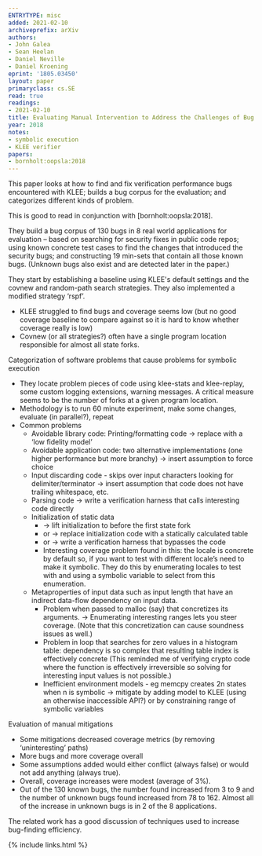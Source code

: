```yaml
---
ENTRYTYPE: misc
added: 2021-02-10
archiveprefix: arXiv
authors:
- John Galea
- Sean Heelan
- Daniel Neville
- Daniel Kroening
eprint: '1805.03450'
layout: paper
primaryclass: cs.SE
read: true
readings:
- 2021-02-10
title: Evaluating Manual Intervention to Address the Challenges of Bug Finding with KLEE
year: 2018
notes:
- symbolic execution
- KLEE verifier
papers:
- bornholt:oopsla:2018
---
```


This paper looks at how to find and fix verification performance bugs
encountered with KLEE; builds a bug corpus for the evaluation; and
categorizes different kinds of problem.

This is good to read in conjunction with [bornholt:oopsla:2018].

They build a bug corpus of 130 bugs in 8 real world applications for evaluation
– based on
searching for security fixes in public code repos;
using known concrete test cases to find the changes that introduced the security bugs;
and constructing 19 min-sets that contain all those known bugs.
(Unknown bugs also exist and are detected later in the paper.)

They start by establishing a baseline using KLEE's default settings and the 
covnew and random-path search strategies.
They also implemented  a modified strategy ‘rspf’.

- KLEE struggled to find bugs and coverage seems low (but no good coverage baseline to compare against
  so it is hard to know whether coverage really is low)
- Covnew (or all strategies?) often have a single program location responsible for almost all state forks.

Categorization of software problems that cause problems for symbolic execution

- They locate problem pieces of code
  using klee-stats and klee-replay, some custom logging extensions, warning messages. A critical measure seems to be the number of forks at a given program location.
- Methodology is to run 60 minute experiment, make some changes, evaluate (in parallel?), repeat
- Common problems
  - Avoidable library code: Printing/formatting code → replace with a ‘low fidelity model’
  - Avoidable application code: two alternative implementations (one higher performance but more branchy) → insert assumption to force choice
  - Input discarding code - skips over input characters looking for delimiter/terminator → insert assumption that code does not have trailing whitespace, etc.
  - Parsing code → write a verification harness that calls interesting code directly
  - Initialization of static data
    - → lift initialization to before the first state fork
    - or → replace initialization code with a statically calculated table
    - or → write a verification harness that bypasses the code
    - Interesting coverage problem found in this: the locale is concrete by default so, if you want to test with different locale’s need to make it symbolic.
      They do this by enumerating locales to test with and using a symbolic variable to select from this enumeration.
  - Metaproperties of input data such as input length that have an indirect data-flow dependency on input data.
    - Problem when passed to malloc (say) that concretizes its arguments. → Enumerating interesting ranges lets you steer coverage.
      (Note that this concretization can cause soundness issues as well.)
    - Problem in loop that searches for zero values in a histogram table: dependency is so complex that resulting table index is effectively concrete
      (This reminded me of verifying crypto code where the function is effectively irreversible so solving for interesting
      input values is not possible.)
    - Inefficient environment models - eg memcpy creates 2n states when n is symbolic → mitigate by adding model to KLEE (using an otherwise inaccessible API?) or by constraining range of symbolic variables

Evaluation of manual mitigations

- Some mitigations decreased coverage metrics (by removing ‘uninteresting’ paths)
- More bugs and more coverage overall
- Some assumptions added would either conflict (always false) or would not add anything (always true).
- Overall, coverage increases were modest (average of 3%).
- Out of the 130 known bugs, the number found increased from 3 to 9 and the number of unknown bugs found increased from 78 to 162. Almost all of the increase in unknown bugs is in 2 of the 8 applications.

The related work has a good discussion of techniques used to increase bug-finding efficiency.

{% include links.html %}
